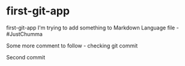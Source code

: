 # first-git-app
first-git-app
I'm trying to add something to Markdown Language file - #JustChumma 

Some more comment to follow - checking git commit

Second commit
